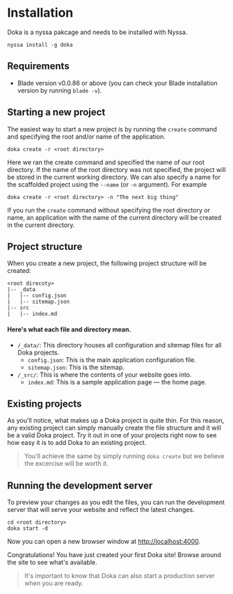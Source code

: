 # Installation

Doka is a nyssa pakcage and needs to be installed with Nyssa.

```
nyssa install -g doka
```

## Requirements

- Blade version v0.0.86 or above (you can check your Blade installation 
  version by running `blade -v`).

## Starting a new project

The easiest way to start a new project is by running the `create` command and 
specifying the root and/or name of the application.

```
doka create -r <root directory> 
```

Here we ran the create command and specified the name of our root directory. 
If the name of the root directory was not specified, the project will be stored 
in the current working directory. We can also specify a name for the scaffolded 
project using the `--name` (or `-n` argument). For example

```
doka create -r <root directory> -n "The next big thing"
```

If you run the `create` command without specifying the root directory or name, 
an application with the name of the current directory will be created in the 
current directory.

## Project structure

When you create a new project, the following project structure will be created:

```
<root direcoty>
|-- _data
|   |-- config.json
|   |-- sitemap.json
|-- src
|   |-- index.md
```

#### Here's what each file and directory mean.

- `/_data/`: This directory houses all configuration and sitemap files for all 
  Doka projects.
  - `config.json`: This is the main application configuration file.
  - `sitemap.json`: This is the sitemap.
- `/_src/`: This is where the contents of your website goes into.
  - `index.md`: This is a sample application page &mdash; the home page.

## Existing projects

As you'll notice, what makes up a Doka project is quite thin. For this reason, 
any existing project can simply manually create the file structure and it will 
be a valid Doka project. Try it out in one of your projects right now to see 
how easy it is to add Doka to an existing project.

> You'll achieve the same by simply running `doka create` but we believe the 
> excercise will be worth it.

## Running the development server

To preview your changes as you edit the files, you can run the development 
server that will serve your website and reflect the latest changes.

```
cd <root directory>
doka start -d
```

Now you can open a new browser window at [http://localhost:4000](http://localhost:4000).

Congratulations! You have just created your first Doka site! Browse around the 
site to see what's available.

> It's important to know that Doka can also start a production server when you 
> are ready.
